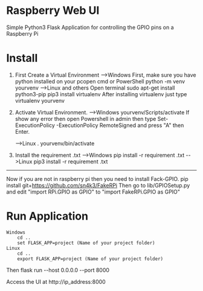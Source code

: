 # Raspberry Web UI
Simple Python3 Flask Application for controlling the GPIO pins on a Raspberry Pi

# Install
1. First Create a Virtual Environment
-->Windows
    First, make sure you have python installed on your pcopen cmd or PowerShell
        python -m venv  yourvenv
-->Linux and others
    Open terminal
        sudo apt-get install python3-pip
        pip3 install virtualenv
After installing virtualenv just type
        virtualenv yourvenv

2. Activate Virtual Environment.
    -->Windows
        yourvenv/Scripts/activate
If show any error then open Powershell in admin
then type
        Set-ExecutionPolicy -ExecutionPolicy RemoteSigned
and press "A" then Enter.

    -->Linux
        . yourvenv/bin/activate
3. Install the requirement .txt
    -->Windows
        pip install -r requirement .txt
    -->Linux
        pip3 install -r requirement .txt

-------------------------------
Now if you are not in raspberry pi then you need to install Fack-GPIO.
    pip install git+https://github.com/sn4k3/FakeRPi
Then go to lib/GPIOSetup.py and edit 
    "import RPi.GPIO as GPIO" to "import FakeRPi.GPIO as GPIO"

# Run Application

    Windows
        cd ..
        set FLASK_APP=project (Name of your project folder)
    Linux
        cd ..
        export FLASK_APP=project (Name of your project folder)

Then 
        flask run --host 0.0.0.0 --port 8000

Access the UI at http://ip_address:8000
